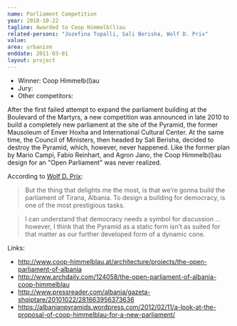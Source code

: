 ```yaml
---
name: Parliament Competition
year: 2010-10-22
tagline: Awarded to Coop Himmelb(l)au
related-persons: "Jozefina Topalli, Sali Berisha, Wolf D. Prix"
value:
area: urbanism
enddate: 2011-03-01
layout: project
---
```

* Winner: Coop Himmelb(l)au
* Jury:
* Other competitors:

After the first failed attempt to expand the parliament building at the Boulevard of the Martyrs, a new competition was announced in late 2010 to build a completely new parliament at the site of the Pyramid, the former Mausoleum of Enver Hoxha and International Cultural Center. At the same time, the Council of Ministers, then headed by Sali Berisha, decided to destroy the Pyramid, which, however, never happened. Like the former plan by Mario Campi, Fabio Reinhart, and Agron Jano, the Coop Himmelb(l)au design for an "Open Parliament" was never realized.

According to [Wolf D. Prix](http://derstandard.at/1304554312065/Letztendlich-sind-die-Studenten-auch-selber-schuld):
>But the thing that delights me the most, is that we’re gonna build the parliament of Tirana, Albania. To design a building for democracy, is one of the most prestigious tasks.

>I can understand that democracy needs a symbol for discussion … however, I think that the Pyramid as a static form isn’t as suited for that matter as our further developed form of a dynamic cone.

Links:
* <http://www.coop-himmelblau.at/architecture/projects/the-open-parliament-of-albania>
* <http://www.archdaily.com/124058/the-open-parliament-of-albania-coop-himmelblau>
* <http://www.pressreader.com/albania/gazeta-shqiptare/20101022/281663956373636>
* <https://albanianpyramids.wordpress.com/2012/02/11/a-look-at-the-proposal-of-coop-himmelblau-for-a-new-parliament/>
